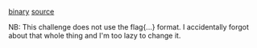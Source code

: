 [binary](https://transfer.sh/Hev7a/hardmode)
[source](https://transfer.sh/4HQTd/hardmode.c)

NB: This challenge does not use the flag{...} format. I accidentally forgot about that whole thing and I'm too lazy to change it.
